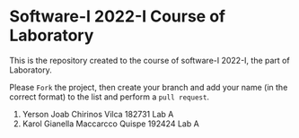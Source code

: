 
# Software-I 2022-I Course of Laboratory
This is the repository created to the course of software-I 2022-I, the part of Laboratory.


Please `Fork` the project, then create your branch and add your name (in the correct format) to the list and perform a `pull request`.

<ol>
  <li>Yerson Joab Chirinos Vilca 182731 Lab A</li>
  <li>Karol Gianella Maccarcco Quispe 192424 Lab A</li>

</ol>
